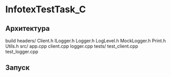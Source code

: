 # InfotexTestTask_C

## Архитектура
build
headers/
    Client.h
    ILogger.h
    Logger.h
    LogLevel.h
    MockLogger.h
    Print.h
    Utils.h
src/
    app.cpp
    client.cpp
    logger.cpp
tests/
    test_client.cpp
    test_logger.cpp


## Запуск
